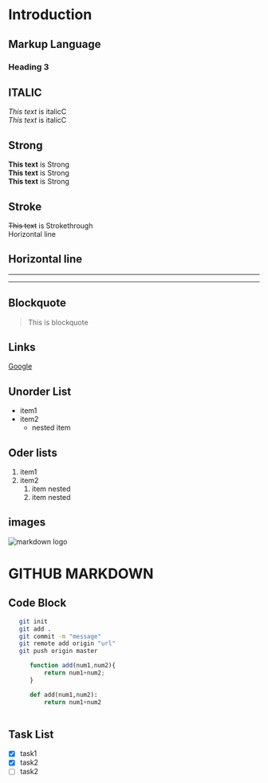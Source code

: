 # Introduction
## Markup Language
<!-- Headings -->
### Heading 3
<!-- italics -->
## ITALIC
*This text* is italicC  
*This text* is italicC
<!-- strong -->
## Strong
**This text** is Strong  
**This text** is Strong  
__This text__ is Strong  
<!-- Stroke -->
## Stroke
~~This text~~ is Strokethrough  
Horizontal line
## Horizontal line
---
___
<!-- Blockquote -->
## Blockquote
> This is blockquote
<!-- Links -->
## Links
[Google](https://google.com "google")
## Unorder List
<!-- UL -->
* item1
* item2
    * nested item
<!-- OL -->
## Oder lists
1. item1
2. item2
    1. item nested
    2. item nested
## images
<!-- Images -->
![markdown logo](https://markdown-here.com/img/icon256.png)

# GITHUB MARKDOWN
## Code Block
```bash
   git init
   git add .
   git commit -m "message"
   git remote add origin "url"
   git push origin master
   ```
```javascript
      function add(num1,num2){
          return num1+num2;
      }
```
```python
      def add(num1,num2):
          return num1+num2
      
```
<!-- Task List -->
## Task List
* [x] task1
* [x] task2
* [ ] task2